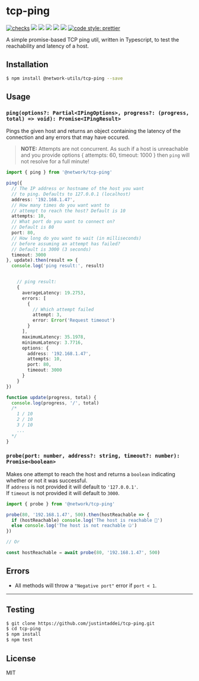 # tcp-ping

[![checks](https://github.com/justintaddei/tcp-ping/actions/workflows/tests.yml/badge.svg?branch=master)](https://github.com/justintaddei/tcp-ping/actions/workflows/tests.yml)
![](https://img.shields.io/github/issues-raw/justintaddei/tcp-ping.svg?style=flat)
![](https://img.shields.io/npm/v/@network-utils/tcp-ping.svg?style=flat)
![](https://img.shields.io/npm/dt/@network-utils/tcp-ping.svg?style=flat)
![](https://img.shields.io/badge/language-typescript-blue.svg?style=flat)
![](https://img.shields.io/npm/l/@network-utils/tcp-ping.svg?style=flat)
[![code style: prettier](https://img.shields.io/badge/code_style-prettier-ff69b4.svg?style=flat)](https://github.com/prettier/prettier)

A simple promise-based TCP ping util, written in Typescript, to test the reachability and latency of a host.

## Installation

```bash
$ npm install @network-utils/tcp-ping --save
```

## Usage

### `ping(options?: Partial<IPingOptions>, progress?: (progress, total) => void): Promise<IPingResult>`

Pings the given host and returns an object containing the latency of the connection
and any errors that may have occured.

> **NOTE:** Attempts are not concurrent. As such if a host is unreachable and you provide options { attempts: 60, timeout: 1000 } then `ping` will not resolve for a full minute!

```typescript
import { ping } from '@network/tcp-ping'

ping({
  // The IP address or hostname of the host you want
  // to ping. Defaults to 127.0.0.1 (localhost)
  address: '192.168.1.47',
  // How many times do you want want to
  // attempt to reach the host? Default is 10
  attempts: 10,
  // What port do you want to connect on?
  // Default is 80
  port: 80,
  // How long do you want to wait (in milliseconds)
  // before assuming an attempt has failed?
  // Default is 3000 (3 seconds)
  timeout: 3000
}, update).then(result => {
  console.log('ping result:', result)


    // ping result:
    {
      averageLatency: 19.2753,
      errors: [
        {
          // Which attempt failed
          attempt: 3,
          error: Error('Request timeout')
        }
      ],
      maximumLatency: 35.1978,
      minimumLatency: 3.7716,
      options: {
        address: '192.168.1.47',
        attempts: 10,
        port: 80,
        timeout: 3000
      }
    }
})

function update(progress, total) {
  console.log(progress, '/', total)
  /*
    1 / 10
    2 / 10
    3 / 10
    ...
  */
}
```

### `probe(port: number, address?: string, timeout?: number): Promise<boolean>`

Makes one attempt to reach the host and returns a `boolean` indicating whether or not it was successful.  
If `address` is not provided it will default to `'127.0.0.1'`.  
If `timeout` is not provided it will default to `3000`.

```typescript
import { probe } from '@network/tcp-ping'

probe(80, '192.168.1.47', 500).then(hostReachable => {
  if (hostReachable) console.log('The host is reachable 🙌')
  else console.log('The host is not reachable 🤐')
})

// Or

const hostReachable = await probe(80, '192.168.1.47', 500)
```

## Errors

- All methods will throw a `"Negative port"` error if `port < 1`.

---

## Testing

```bash
$ git clone https://github.com/justintaddei/tcp-ping.git
$ cd tcp-ping
$ npm install
$ npm test
```

## License

MIT
